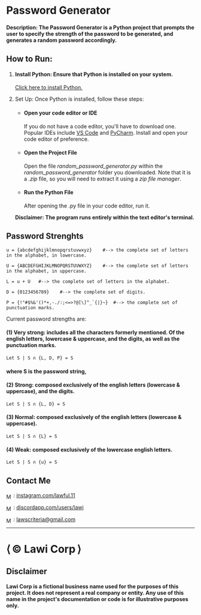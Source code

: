 # Password Generator

#### Description: The Password Generator is a Python project that prompts the user to specify the strength of the password to be generated, and generates a random password accordingly.

### 

## How to Run: 

1) #### Install Python: Ensure that Python is installed on your system. 
    [Click here to install Python.](https://www.python.org/downloads/)

2) Set Up: Once Python is installed, follow these steps:
    - #### Open your code editor or IDE
        If you do not have a code editor, you'll have to download one. Popular IDEs include [VS Code](https://code.visualstudio.com/download) and [PyCharm](https://www.jetbrains.com/pycharm/download/?section=windows). Install and open your code editor of preference.
    - #### Open the Project File
        Open the file *random_password_generator.py* within the *random_password_generator* folder you downloaded. Note that it is a *.zip* file, so you will need to extract it using a *zip file manager*.
    - #### Run the Python File
        After opening the .py file in your code editor, run it.
        
    **Disclaimer: The program runs entirely within the text editor's terminal.**
    <br>

## Password Strenghts

    u = {abcdefghijklmnopqrstuvwxyz}    #--> the complete set of letters in the alphabet, in lowercase.

    U = {ABCDEFGHIJKLMNOPQRSTUVWXYZ}    #--> the complete set of letters in the alphabet, in uppercase.

    L = u + U   #--> the complete set of letters in the alphabet.

    D = {0123456789}    #--> the complete set of digits.

    P = {!"#$%&'()*+,-./:;<=>?@[\]^_`{|}~}  #--> the complete set of punctuation marks.

Current password strengths are:

#### (1) Very strong: includes all the characters formerly mentioned. Of the english letters, lowercase & uppercase, and the digits, as well as the punctuation marks.

    Let S | S ∩ {L, D, P} = S
####  where S is the password string,


#### (2) Strong: composed exclusively of the english letters (lowercase & uppercase), and the digits.

    Let S | S ∩ {L, D} = S

#### (3) Normal: composed exclusively of the english letters (lowercase & uppercase).

    Let S | S ∩ {L} = S

#### (4) Weak: composed exclusively of the lowercase english letters.

    Let S | S ∩ {u} = S

## Contact Me

<img src="https://upload.wikimedia.org/wikipedia/commons/thumb/a/a5/Instagram_icon.png/2048px-Instagram_icon.png" alt="Mail icon" width="15" style="translate: 0% 30%"/> : [instagram.com/lawful.11](https://instagram.com/lawful.11)

<img src="https://cdn-icons-png.flaticon.com/512/3670/3670157.png" alt="Mail icon" width="15" style="translate: 0% 30%"/> : [discordapp.com/users/lawi](https://discordapp.com/users/671326608216555561)

<img src="https://cdn-icons-png.flaticon.com/512/646/646094.png" alt="Mail icon" width="15" style="translate: 0% 30%"/> : [lawscriteria@gmail.com](mailto:lawscriteria@gmail.com?subject=Hello%20there!)


<hr>

<h1><span>&LeftAngleBracket;&thinsp;</span>&copy; Lawi Corp<span>&thinsp;&RightAngleBracket;</span></h1>

<div>
    <h2>Disclaimer</h2>
    <h4><b>Lawi Corp</b> is a fictional business name used for the purposes of this project. It does not represent a real company or entity. Any use of this name in the project's documentation or code is for illustrative purposes only.</h4>
</div>
